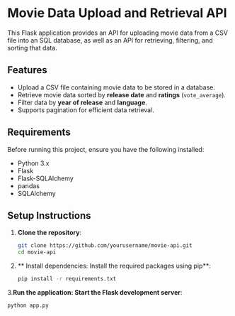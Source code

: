 # Movie Data Upload and Retrieval API

This Flask application provides an API for uploading movie data from a CSV file into an SQL database, as well as an API for retrieving, filtering, and sorting that data.

## Features
- Upload a CSV file containing movie data to be stored in a database.
- Retrieve movie data sorted by **release date** and **ratings** (`vote_average`).
- Filter data by **year of release** and **language**.
- Supports pagination for efficient data retrieval.

## Requirements

Before running this project, ensure you have the following installed:

- Python 3.x
- Flask
- Flask-SQLAlchemy
- pandas
- SQLAlchemy

## Setup Instructions

1. **Clone the repository**:
   ```bash
   git clone https://github.com/yourusername/movie-api.git
   cd movie-api
2. ** Install dependencies: Install the required packages using pip**:
   ```bash
   pip install -r requirements.txt
3.**Run the application: Start the Flask development server**:
   ```bash
   python app.py


